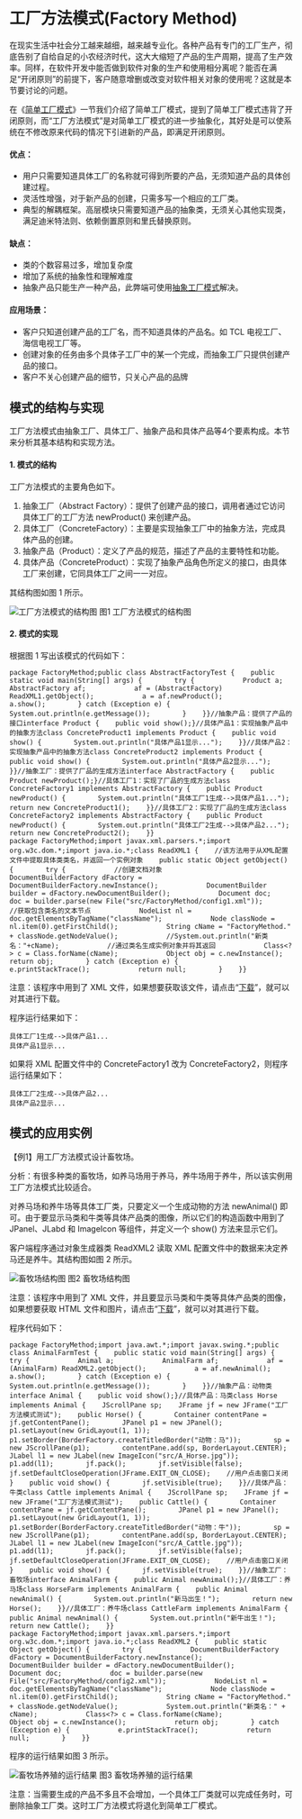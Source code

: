 # 工厂方法模式(Factory Method)

在现实生活中社会分工越来越细，越来越专业化。各种产品有专门的工厂生产，彻底告别了自给自足的小农经济时代，这大大缩短了产品的生产周期，提高了生产效率。同样，在软件开发中能否做到软件对象的生产和使用相分离呢？能否在满足“开闭原则”的前提下，客户随意增删或改变对软件相关对象的使用呢？这就是本节要讨论的问题。

在《[简单工厂模式](http://c.biancheng.net/view/8387.html)》一节我们介绍了简单工厂模式，提到了简单工厂模式违背了开闭原则，而“工厂方法模式”是对简单工厂模式的进一步抽象化，其好处是可以使系统在不修改原来代码的情况下引进新的产品，即满足开闭原则。

#### 优点：

- 用户只需要知道具体工厂的名称就可得到所要的产品，无须知道产品的具体创建过程。
- 灵活性增强，对于新产品的创建，只需多写一个相应的工厂类。
- 典型的解耦框架。高层模块只需要知道产品的抽象类，无须关心其他实现类，满足迪米特法则、依赖倒置原则和里氏替换原则。

#### 缺点：

- 类的个数容易过多，增加复杂度
- 增加了系统的抽象性和理解难度
- 抽象产品只能生产一种产品，此弊端可使用[抽象工厂模式](http://c.biancheng.net/view/1351.html)解决。

#### 应用场景：

- 客户只知道创建产品的工厂名，而不知道具体的产品名。如 TCL 电视工厂、海信电视工厂等。
- 创建对象的任务由多个具体子工厂中的某一个完成，而抽象工厂只提供创建产品的接口。
- 客户不关心创建产品的细节，只关心产品的品牌

## 模式的结构与实现

工厂方法模式由抽象工厂、具体工厂、抽象产品和具体产品等4个要素构成。本节来分析其基本结构和实现方法。

#### 1. 模式的结构

工厂方法模式的主要角色如下。

1. 抽象工厂（Abstract Factory）：提供了创建产品的接口，调用者通过它访问具体工厂的工厂方法 newProduct() 来创建产品。
2. 具体工厂（ConcreteFactory）：主要是实现抽象工厂中的抽象方法，完成具体产品的创建。
3. 抽象产品（Product）：定义了产品的规范，描述了产品的主要特性和功能。
4. 具体产品（ConcreteProduct）：实现了抽象产品角色所定义的接口，由具体工厂来创建，它同具体工厂之间一一对应。


其结构图如图 1 所示。



![工厂方法模式的结构图](http://c.biancheng.net/uploads/allimg/181114/3-1Q114135A2M3.gif)
图1 工厂方法模式的结构图

#### 2. 模式的实现

根据图 1 写出该模式的代码如下：

```
package FactoryMethod;public class AbstractFactoryTest {    public static void main(String[] args) {        try {            Product a;            AbstractFactory af;            af = (AbstractFactory) ReadXML1.getObject();            a = af.newProduct();            a.show();        } catch (Exception e) {            System.out.println(e.getMessage());        }    }}//抽象产品：提供了产品的接口interface Product {    public void show();}//具体产品1：实现抽象产品中的抽象方法class ConcreteProduct1 implements Product {    public void show() {        System.out.println("具体产品1显示...");    }}//具体产品2：实现抽象产品中的抽象方法class ConcreteProduct2 implements Product {    public void show() {        System.out.println("具体产品2显示...");    }}//抽象工厂：提供了厂品的生成方法interface AbstractFactory {    public Product newProduct();}//具体工厂1：实现了厂品的生成方法class ConcreteFactory1 implements AbstractFactory {    public Product newProduct() {        System.out.println("具体工厂1生成-->具体产品1...");        return new ConcreteProduct1();    }}//具体工厂2：实现了厂品的生成方法class ConcreteFactory2 implements AbstractFactory {    public Product newProduct() {        System.out.println("具体工厂2生成-->具体产品2...");        return new ConcreteProduct2();    }}
package FactoryMethod;import javax.xml.parsers.*;import org.w3c.dom.*;import java.io.*;class ReadXML1 {    //该方法用于从XML配置文件中提取具体类类名，并返回一个实例对象    public static Object getObject() {        try {            //创建文档对象            DocumentBuilderFactory dFactory = DocumentBuilderFactory.newInstance();            DocumentBuilder builder = dFactory.newDocumentBuilder();            Document doc;            doc = builder.parse(new File("src/FactoryMethod/config1.xml"));            //获取包含类名的文本节点            NodeList nl = doc.getElementsByTagName("className");            Node classNode = nl.item(0).getFirstChild();            String cName = "FactoryMethod." + classNode.getNodeValue();            //System.out.println("新类名："+cName);            //通过类名生成实例对象并将其返回            Class<?> c = Class.forName(cName);            Object obj = c.newInstance();            return obj;        } catch (Exception e) {            e.printStackTrace();            return null;        }    }}
```

注意：该程序中用到了 XML 文件，如果想要获取该文件，请点击“[下载](http://c.biancheng.net/uploads/soft/181113/3-1Q114140222.zip)”，就可以对其进行下载。

程序运行结果如下：

```
具体工厂1生成-->具体产品1...
具体产品1显示...
```


如果将 XML 配置文件中的 ConcreteFactory1 改为 ConcreteFactory2，则程序运行结果如下：

```
具体工厂2生成-->具体产品2...
具体产品2显示...
```

## 模式的应用实例

【例1】用工厂方法模式设计畜牧场。

分析：有很多种类的畜牧场，如养马场用于养马，养牛场用于养牛，所以该实例用工厂方法模式比较适合。

对养马场和养牛场等具体工厂类，只要定义一个生成动物的方法 newAnimal() 即可。由于要显示马类和牛类等具体产品类的图像，所以它们的构造函数中用到了 JPanel、JLabd 和 ImageIcon 等组件，并定义一个 show() 方法来显示它们。

客户端程序通过对象生成器类 ReadXML2 读取 XML 配置文件中的数据来决定养马还是养牛。其结构图如图 2 所示。



![畜牧场结构图](http://c.biancheng.net/uploads/allimg/181114/3-1Q11413554DT.gif)
图2 畜牧场结构图


注意：该程序中用到了 XML 文件，并且要显示马类和牛类等具体产品类的图像，如果想要获取 HTML 文件和图片，请点击“[下载](http://c.biancheng.net/uploads/soft/181113/3-1Q114140526.zip)”，就可以对其进行下载。

程序代码如下：

```
package FactoryMethod;import java.awt.*;import javax.swing.*;public class AnimalFarmTest {    public static void main(String[] args) {        try {            Animal a;            AnimalFarm af;            af = (AnimalFarm) ReadXML2.getObject();            a = af.newAnimal();            a.show();        } catch (Exception e) {            System.out.println(e.getMessage());        }    }}//抽象产品：动物类interface Animal {    public void show();}//具体产品：马类class Horse implements Animal {    JScrollPane sp;    JFrame jf = new JFrame("工厂方法模式测试");    public Horse() {        Container contentPane = jf.getContentPane();        JPanel p1 = new JPanel();        p1.setLayout(new GridLayout(1, 1));        p1.setBorder(BorderFactory.createTitledBorder("动物：马"));        sp = new JScrollPane(p1);        contentPane.add(sp, BorderLayout.CENTER);        JLabel l1 = new JLabel(new ImageIcon("src/A_Horse.jpg"));        p1.add(l1);        jf.pack();        jf.setVisible(false);        jf.setDefaultCloseOperation(JFrame.EXIT_ON_CLOSE);    //用户点击窗口关闭    }    public void show() {        jf.setVisible(true);    }}//具体产品：牛类class Cattle implements Animal {    JScrollPane sp;    JFrame jf = new JFrame("工厂方法模式测试");    public Cattle() {        Container contentPane = jf.getContentPane();        JPanel p1 = new JPanel();        p1.setLayout(new GridLayout(1, 1));        p1.setBorder(BorderFactory.createTitledBorder("动物：牛"));        sp = new JScrollPane(p1);        contentPane.add(sp, BorderLayout.CENTER);        JLabel l1 = new JLabel(new ImageIcon("src/A_Cattle.jpg"));        p1.add(l1);        jf.pack();        jf.setVisible(false);        jf.setDefaultCloseOperation(JFrame.EXIT_ON_CLOSE);    //用户点击窗口关闭    }    public void show() {        jf.setVisible(true);    }}//抽象工厂：畜牧场interface AnimalFarm {    public Animal newAnimal();}//具体工厂：养马场class HorseFarm implements AnimalFarm {    public Animal newAnimal() {        System.out.println("新马出生！");        return new Horse();    }}//具体工厂：养牛场class CattleFarm implements AnimalFarm {    public Animal newAnimal() {        System.out.println("新牛出生！");        return new Cattle();    }}
package FactoryMethod;import javax.xml.parsers.*;import org.w3c.dom.*;import java.io.*;class ReadXML2 {    public static Object getObject() {        try {            DocumentBuilderFactory dFactory = DocumentBuilderFactory.newInstance();            DocumentBuilder builder = dFactory.newDocumentBuilder();            Document doc;            doc = builder.parse(new File("src/FactoryMethod/config2.xml"));            NodeList nl = doc.getElementsByTagName("className");            Node classNode = nl.item(0).getFirstChild();            String cName = "FactoryMethod." + classNode.getNodeValue();            System.out.println("新类名：" + cName);            Class<?> c = Class.forName(cName);            Object obj = c.newInstance();            return obj;        } catch (Exception e) {            e.printStackTrace();            return null;        }    }}
```

程序的运行结果如图 3 所示。



![畜牧场养殖的运行结果](http://c.biancheng.net/uploads/allimg/181114/3-1Q114135422T9.gif)
图3 畜牧场养殖的运行结果


注意：当需要生成的产品不多且不会增加，一个具体工厂类就可以完成任务时，可删除抽象工厂类。这时工厂方法模式将退化到简单工厂模式。
